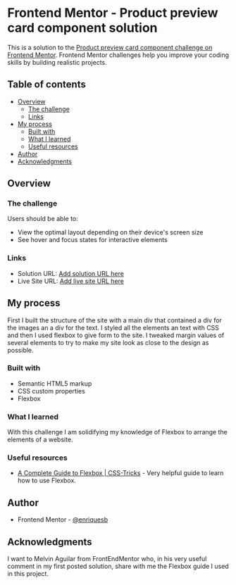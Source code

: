 # Frontend Mentor - Product preview card component solution

This is a solution to the [Product preview card component challenge on Frontend Mentor](https://www.frontendmentor.io/challenges/product-preview-card-component-GO7UmttRfa). Frontend Mentor challenges help you improve your coding skills by building realistic projects. 

## Table of contents

- [Overview](#overview)
  - [The challenge](#the-challenge)
  - [Links](#links)
- [My process](#my-process)
  - [Built with](#built-with)
  - [What I learned](#what-i-learned)
  - [Useful resources](#useful-resources)
- [Author](#author)
- [Acknowledgments](#acknowledgments)

## Overview

### The challenge

Users should be able to:

- View the optimal layout depending on their device's screen size
- See hover and focus states for interactive elements

### Links

- Solution URL: [Add solution URL here](https://your-solution-url.com)
- Live Site URL: [Add live site URL here](https://your-live-site-url.com)

## My process

First I built the structure of the site with a main div that contained a div for the images an a div for the text. I styled all the elements an text with CSS and then I used flexbox to give form to the site. I tweaked margin values of several elements to try to make my site look as close to the design as possible.

### Built with

- Semantic HTML5 markup
- CSS custom properties
- Flexbox

### What I learned

With this challenge I am solidifying my knowledge of Flexbox to arrange the elements of a website.


### Useful resources

- [A Complete Guide to Flexbox | CSS-Tricks](https://css-tricks.com/snippets/css/a-guide-to-flexbox/) - Very helpful guide to learn how to use Flexbox.

## Author

- Frontend Mentor - [@enriquesb](https://www.frontendmentor.io/profile/enriquesb)

## Acknowledgments

I want to Melvin Aguilar from FrontEndMentor who, in his very useful comment in my first posted solution, share with me the Flexbox guide I used in this project.